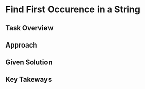 # Find First Occurence in a String

## Task Overview

## Approach

## Given Solution

## Key Takeways



